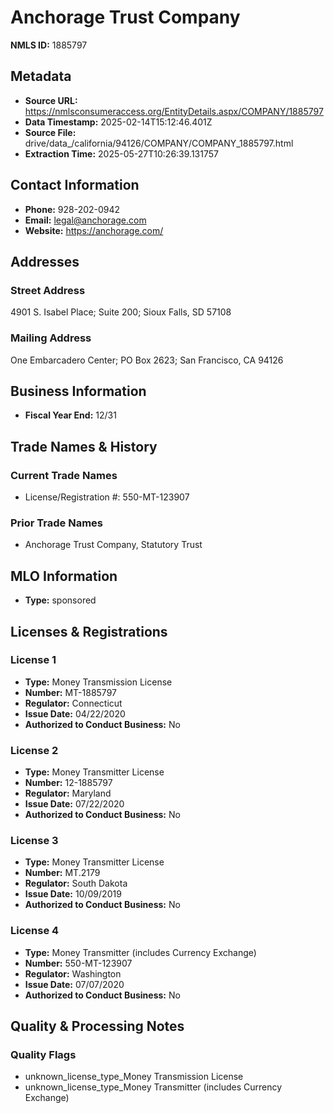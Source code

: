 # Anchorage Trust Company

**NMLS ID:** 1885797

## Metadata
- **Source URL:** https://nmlsconsumeraccess.org/EntityDetails.aspx/COMPANY/1885797
- **Data Timestamp:** 2025-02-14T15:12:46.401Z
- **Source File:** drive/data_/california/94126/COMPANY/COMPANY_1885797.html
- **Extraction Time:** 2025-05-27T10:26:39.131757

## Contact Information
- **Phone:** 928-202-0942
- **Email:** legal@anchorage.com
- **Website:** https://anchorage.com/

## Addresses
### Street Address
4901 S. Isabel Place; Suite 200; Sioux Falls, SD 57108

### Mailing Address
One Embarcadero Center; PO Box 2623; San Francisco, CA 94126

## Business Information
- **Fiscal Year End:** 12/31

## Trade Names & History
### Current Trade Names
- License/Registration #: 550-MT-123907

### Prior Trade Names
- Anchorage Trust Company, Statutory Trust

## MLO Information
- **Type:** sponsored

## Licenses & Registrations

### License 1
- **Type:** Money Transmission License
- **Number:** MT-1885797
- **Regulator:** Connecticut
- **Issue Date:** 04/22/2020
- **Authorized to Conduct Business:** No

### License 2
- **Type:** Money Transmitter License
- **Number:** 12-1885797
- **Regulator:** Maryland
- **Issue Date:** 07/22/2020
- **Authorized to Conduct Business:** No

### License 3
- **Type:** Money Transmitter License
- **Number:** MT.2179
- **Regulator:** South Dakota
- **Issue Date:** 10/09/2019
- **Authorized to Conduct Business:** No

### License 4
- **Type:** Money Transmitter (includes Currency Exchange)
- **Number:** 550-MT-123907
- **Regulator:** Washington
- **Issue Date:** 07/07/2020
- **Authorized to Conduct Business:** No

## Quality & Processing Notes
### Quality Flags
- unknown_license_type_Money Transmission License
- unknown_license_type_Money Transmitter (includes Currency Exchange)
